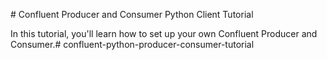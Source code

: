 # Confluent Producer and Consumer Python Client Tutorial

In this tutorial, you'll learn how to set up your own Confluent Producer and Consumer.# confluent-python-producer-consumer-tutorial
